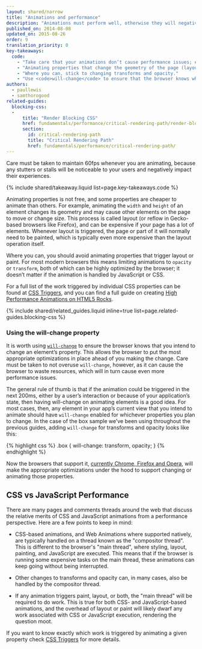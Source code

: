 ```yaml
---
layout: shared/narrow
title: "Animations and performance"
description: "Animations must perform well, otherwise they will negatively impact the user experience."
published_on: 2014-08-08
updated_on: 2015-08-26
order: 9
translation_priority: 0
key-takeaways:
  code:
    - "Take care that your animations don’t cause performance issues; ensure you know the impact of animating a given CSS property."
    - "Animating properties that change the geometry of the page (layout) or cause painting are particularly expensive."
    - "Where you can, stick to changing transforms and opacity."
    - "Use <code>will-change</code> to ensure that the browser knows what you plan to animate."
authors:
  - paullewis
  - samthorogood
related-guides:
  blocking-css:
  -
      title: "Render Blocking CSS"
      href: fundamentals/performance/critical-rendering-path/render-blocking-css.html
      section:
        id: critical-rendering-path
        title: "Critical Rendering Path"
        href: fundamentals/performance/critical-rendering-path/
---
```


<p class="intro">
  Care must be taken to maintain 60fps whenever you are animating, because any stutters or stalls will be noticeable to your users and negatively impact their experiences.
</p>

{% include shared/takeaway.liquid list=page.key-takeaways.code %}

Animating properties is not free, and some properties are cheaper to animate than others. For example, animating the `width` and `height` of an element changes its geometry and may cause other elements on the page to move or change size. This process is called layout (or reflow in Gecko-based browsers like Firefox), and can be expensive if your page has a lot of elements. Whenever layout is triggered, the page or part of it will normally need to be painted, which is typically even more expensive than the layout operation itself.

Where you can, you should avoid animating properties that trigger layout or paint. For most modern browsers this means limiting animations to `opacity` or `transform`, both of which can be highly optimized by the browser; it doesn’t matter if the animation is handled by JavaScript or CSS.

For a full list of the work triggered by individual CSS properties can be found at [CSS Triggers](http://csstriggers.com), and you can find a full guide on creating [High Performance Animations on HTML5 Rocks](http://www.html5rocks.com/en/tutorials/speed/high-performance-animations/).

{% include shared/related_guides.liquid inline=true list=page.related-guides.blocking-css %}

### Using the will-change property

It is worth using [`will-change`](https://dev.w3.org/csswg/css-will-change/) to ensure the browser knows that you intend to change an element’s property. This allows the browser to put the most appropriate optimizations in place ahead of you making the change. Care must be taken to not overuse `will-change`, however, as it can cause the browser to waste resources, which will in turn cause even more performance issues.

The general rule of thumb is that if the animation could be triggered in the next 200ms, either by a user’s interaction or because of your application’s state, then having will-change on animating elements is a good idea. For most cases, then, any element in your app’s current view that you intend to animate should have `will-change` enabled for whichever properties you plan to change. In the case of the box sample we’ve been using throughout the previous guides, adding `will-change` for transforms and opacity looks like this:

{% highlight css %}
.box {
  will-change: transform, opacity;
}
{% endhighlight %}

Now the browsers that support it, [currently Chrome, Firefox and Opera](http://caniuse.com/#feat=will-change), will make the appropriate optimizations under the hood to support changing or animating those properties.

## CSS vs JavaScript Performance

There are many pages and comments threads around the web that discuss the relative merits of CSS and JavaScript animations from a performance perspective. Here are a few points to keep in mind:

* CSS-based animations, and Web Animations where supported natively, are typically handled on a thread known as the "compositor thread". This is different to the browser's "main thread", where styling, layout, painting, and JavaScript are executed. This means that if the browser is running some expensive tasks on the main thread, these animations can keep going without being interrupted.

* Other changes to transforms and opacity can, in many cases, also be handled by the compositor thread.

* If any animation triggers paint, layout, or both, the "main thread" will be required to do work. This is true for both CSS- and JavaScript-based animations, and the overhead of layout or paint will likely dwarf any work associated with CSS or JavaScript execution, rendering the question moot.

If you want to know exactly which work is triggered by animating a given property check [CSS Triggers](http://csstriggers.com) for more details.


